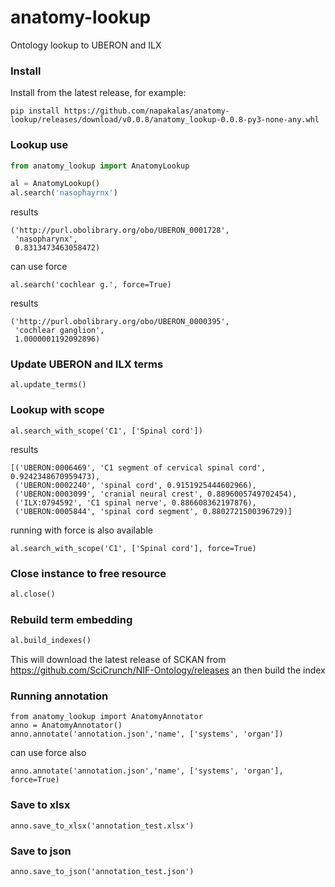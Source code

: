 # anatomy-lookup

Ontology lookup to UBERON and ILX

### Install

Install from the latest release, for example:

```
pip install https://github.com/napakalas/anatomy-lookup/releases/download/v0.0.8/anatomy_lookup-0.0.8-py3-none-any.whl
```

### Lookup use

```python
from anatomy_lookup import AnatomyLookup

al = AnatomyLookup()
al.search('nasophayrnx')
```

results

```
('http://purl.obolibrary.org/obo/UBERON_0001728',
 'nasopharynx',
 0.8313473463058472)
```

can use force

```
al.search('cochlear g.', force=True)
```

results

```
('http://purl.obolibrary.org/obo/UBERON_0000395',
 'cochlear ganglion',
 1.0000001192092896)
```

### Update UBERON and ILX terms

```
al.update_terms()
```

### Lookup with scope

```
al.search_with_scope('C1', ['Spinal cord'])
```

results

```
[('UBERON:0006469', 'C1 segment of cervical spinal cord', 0.9242348670959473),
 ('UBERON:0002240', 'spinal cord', 0.9151925444602966),
 ('UBERON:0003099', 'cranial neural crest', 0.8896005749702454),
 ('ILX:0794592', 'C1 spinal nerve', 0.886608362197876),
 ('UBERON:0005844', 'spinal cord segment', 0.8802721500396729)]
```

running with force is also available

```
al.search_with_scope('C1', ['Spinal cord'], force=True)
```

### Close instance to free resource

```python
al.close()
```

### Rebuild term embedding

```python
al.build_indexes()
```

This will download the latest release of SCKAN from https://github.com/SciCrunch/NIF-Ontology/releases
an then build the index

### Running annotation

```
from anatomy_lookup import AnatomyAnnotator
anno = AnatomyAnnotator()
anno.annotate('annotation.json','name', ['systems', 'organ'])
```

can use force also

```
anno.annotate('annotation.json','name', ['systems', 'organ'], force=True)
```

### Save to xlsx

```
anno.save_to_xlsx('annotation_test.xlsx')
```

### Save to json

```
anno.save_to_json('annotation_test.json')
```
